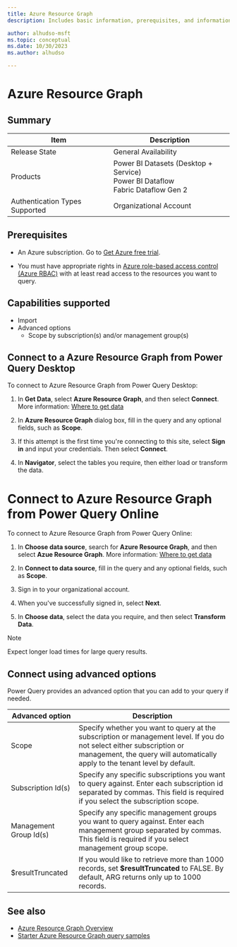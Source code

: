 ```yaml
---
title: Azure Resource Graph
description: Includes basic information, prerequisites, and information on how to connect to Azure Resource Graph.

author: alhudso-msft
ms.topic: conceptual
ms.date: 10/30/2023
ms.author: alhudso

---
```


# Azure Resource Graph

## Summary

| Item | Description |
| ---- | ----------- |
| Release State | General Availability |
| Products | Power BI Datasets (Desktop + Service)</br>Power BI Dataflow<br/>Fabric Dataflow Gen 2 |
| Authentication Types Supported | Organizational Account |

## Prerequisites

* An Azure subscription. Go to [Get Azure free trial](https://azure.microsoft.com/pricing/free-trial/).

* You must have appropriate rights in [Azure role-based access control (Azure RBAC)](https://learn.microsoft.com/en-us/azure/role-based-access-control/overview) with at least read access to the resources you want to query.

## Capabilities supported

* Import
* Advanced options
  * Scope by subscription(s) and/or management group(s)

## Connect to a Azure Resource Graph from Power Query Desktop

To connect to Azure Resource Graph from Power Query Desktop:

1. In **Get Data**, select **Azure Resource Graph**, and then select **Connect**. More information: [Where to get data](../where-to-get-data.md)

2. In **Azure Resource Graph** dialog box, fill in the query and any optional fields, such as **Scope**.

3. If this attempt is the first time you're connecting to this site, select **Sign in** and input your credentials. Then select **Connect**.

4. In **Navigator**, select the tables you require, then either load or transform the data.

# Connect to Azure Resource Graph from Power Query Online

To connect to Azure Resource Graph from Power Query Online:

1. In **Choose data source**, search for **Azure Resource Graph**, and then select **Azue Resource Graph**. More information: [Where to get data](../where-to-get-data.md)

2. In **Connect to data source**, fill in the query and any optional fields, such as **Scope**.

3. Sign in to your organizational account.

4. When you've successfully signed in, select **Next**.

5. In **Choose data**, select the data you require, and then select **Transform Data**.

>[!Note]
> Expect longer load times for large query results.

## Connect using advanced options

Power Query provides an advanced option that you can add to your query if needed.

|Advanced option|Description|
|---------------|-----------|
|Scope|Specify whether you want to query at the subscription or management level. If you do not select either subscription or management, the query will automatically apply to the tenant level by default.|
|Subscription Id(s)|Specify any specific subscriptions you want to query against. Enter each subscription id separated by commas. This field is required if you select the subscription scope.|
|Management Group Id(s)|Specify any specific management groups you want to query against. Enter each management group separated by commas. This field is required if you select management group scope.|
|$resultTruncated|If you would like to retrieve more than 1000 records, set **$resultTruncated** to FALSE. By default, ARG returns only up to 1000 records.|

## See also

* [Azure Resource Graph Overview](https://learn.microsoft.com/en-us/azure/governance/resource-graph/overview)
* [Starter Azure Resource Graph query samples](https://learn.microsoft.com/en-us/azure/governance/resource-graph/samples/starter?tabs=azure-cli)
